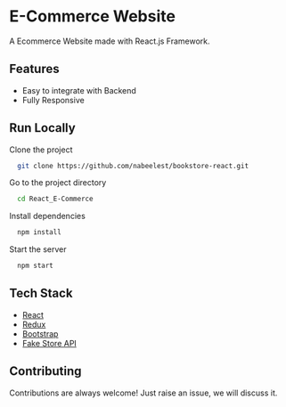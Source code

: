 # E-Commerce Website

A Ecommerce Website made with React.js Framework.

## Features

- Easy to integrate with Backend
- Fully Responsive

## Run Locally

Clone the project

```bash
  git clone https://github.com/nabeelest/bookstore-react.git
```

Go to the project directory

```bash
  cd React_E-Commerce
```

Install dependencies

```bash
  npm install
```

Start the server

```bash
  npm start
```



## Tech Stack

* [React](https://reactjs.org/)
* [Redux](https://redux.js.org/)
* [Bootstrap](https://getbootstrap.com/)
* [Fake Store API](https://fakestoreapi.com/)

## Contributing

Contributions are always welcome!
Just raise an issue, we will discuss it.


